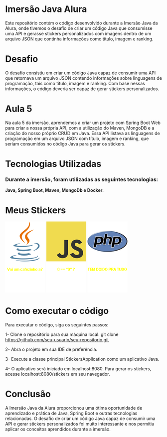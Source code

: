 <h1>Imersão Java Alura</h1>
Este repositório contém o código desenvolvido durante a Imersão Java da Alura, onde tivemos o desafio de criar um código Java que consumisse uma API e gerasse stickers personalizados com imagens dentro de um arquivo JSON que continha informações como título, imagem e ranking.

<h1>Desafio</h1>
O desafio consistiu em criar um código Java capaz de consumir uma API que retornava um arquivo JSON contendo informações sobre linguagens de programação, tais como título, imagem e ranking. Com base nessas informações, o código deveria ser capaz de gerar stickers personalizados.

<h1>Aula 5</h1>
Na aula 5 da imersão, aprendemos a criar um projeto com Spring Boot Web para criar a nossa própria API, com a utilização do Maven, MongoDB e a criação do nosso próprio CRUD em Java. Essa API listava as linguagens de programação em um arquivo JSON com título, imagem e ranking, que seriam consumidos no código Java para gerar os stickers.

<h1>Tecnologias Utilizadas</h1>
<h3>Durante a imersão, foram utilizadas as seguintes tecnologias: </h3>
<p><strong>Java, Spring Boot, Maven, MongoDb e Docker</strong>.</p>

<h1>Meus Stickers</h1>

![Exemplo de Imagem](stickergenerator/saida/Java.png)
![Exemplo de Imagem](stickergenerator/saida/JavaScript.png)
![Exemplo de Imagem](stickergenerator/saida/PHP.png)

<h1>Como executar o código</h1>
Para executar o código, siga os seguintes passos:

1- Clone o repositório para sua máquina local:
    git clone https://github.com/seu-usuario/seu-repositorio.git

2- Abra o projeto em sua IDE de preferência.

3- Execute a classe principal StickersApplication como um aplicativo Java.

4- O aplicativo será iniciado em localhost:8080. Para gerar os stickers, acesse localhost:8080/stickers em seu navegador.

<h1>Conclusão</h1>
A Imersão Java da Alura proporcionou uma ótima oportunidade de aprendizado e prática de Java, Spring Boot e outras tecnologias relacionadas. O desafio de criar um código Java capaz de consumir uma API e gerar stickers personalizados foi muito interessante e nos permitiu aplicar os conceitos aprendidos durante a imersão.